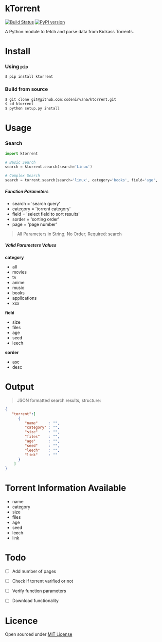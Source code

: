 kTorrent
=====
[![Build Status](https://travis-ci.org/codenirvana/kTorrent.svg)](https://travis-ci.org/codenirvana/kTorrent) [![PyPI version](https://badge.fury.io/py/ktorrent.svg)](https://badge.fury.io/py/ktorrent)

A Python module to fetch and parse data from Kickass Torrents.

Install
=====

### Using `pip`

```bash
$ pip install ktorrent
````

### Build from source

```bash
$ git clone git@github.com:codenirvana/ktorrent.git
$ cd ktorrent
$ python setup.py install
```

Usage
====

### Search

```python
import ktorrent

# Basic Search
search = ktorrent.search(search='Linux')

# Complex Search
search = torrent.search(search='linux', category='books', field='age', sorder='desc')

```

##### Function Parameters
- search = 'search query'
- category = 'torrent category'
- field = 'select field to sort results'
- sorder = 'sorting order'
- page = 'page number'

> All Parameters in String; No Order; Required: search

##### Valid Parameters Values
**category**
- all
- movies
- tv
- anime
- music
- books
- applications
- xxx

**field**
- size
- files
- age
- seed
- leech

**sorder**
- asc
- desc

Output
====

> JSON formatted search results, structure:

```json
{  
   "torrent":[  
      {  
         "name"     : "",
         "category" : "",
         "size"     : "",
         "files"    : "",
         "age"      : "",
         "seed"     : "",
         "leech"    : "",
         "link"     : ""
      }
    ]
}
```

Torrent Information Available
====
- name
- category
- size
- files
- age
- seed
- leech
- link

Todo
====
- [ ] Add number of pages
- [ ] Check if torrent varified or not
- [ ] Verify function parameters
- [ ] Download functionality


Licence
====
Open sourced under [MIT License](LICENSE)
